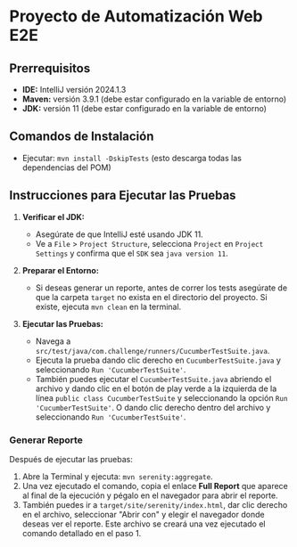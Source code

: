 # Proyecto de Automatización Web E2E

## Prerrequisitos
- **IDE:** IntelliJ versión 2024.1.3
- **Maven:** versión 3.9.1 (debe estar configurado en la variable de entorno)
- **JDK:** versión 11 (debe estar configurado en la variable de entorno)

## Comandos de Instalación
- Ejecutar: `mvn install -DskipTests` (esto descarga todas las dependencias del POM)

## Instrucciones para Ejecutar las Pruebas

1. **Verificar el JDK:**
   - Asegúrate de que IntelliJ esté usando JDK 11.
   - Ve a `File` > `Project Structure`, selecciona `Project` en `Project Settings` y confirma que el `SDK` sea `java version 11`.

2. **Preparar el Entorno:**
   - Si deseas generar un reporte, antes de correr los tests asegúrate de que la carpeta `target` no exista en el directorio del proyecto. Si existe, ejecuta `mvn clean` en la terminal.

3. **Ejecutar las Pruebas:**
   - Navega a `src/test/java/com.challenge/runners/CucumberTestSuite.java`.
   - Ejecuta la prueba dando clic derecho en `CucumberTestSuite.java` y seleccionando `Run 'CucumberTestSuite'`.
   - También puedes ejecutar el `CucumberTestSuite.java` abriendo el archivo y dando clic en el botón de play verde a la izquierda de la línea `public class CucumberTestSuite` y seleccionando la opción `Run 'CucumberTestSuite'`. O dando clic derecho dentro del archivo y seleccionando `Run 'CucumberTestSuite'`.

### Generar Reporte

Después de ejecutar las pruebas:

1. Abre la Terminal y ejecuta: `mvn serenity:aggregate`.
2. Una vez ejecutado el comando, copia el enlace **Full Report** que aparece al final de la ejecución y pégalo en el navegador para abrir el reporte.
3. También puedes ir a `target/site/serenity/index.html`, dar clic derecho en el archivo, seleccionar "Abrir con" y elegir el navegador donde deseas ver el reporte. Este archivo se creará una vez ejecutado el comando detallado en el paso 1.





